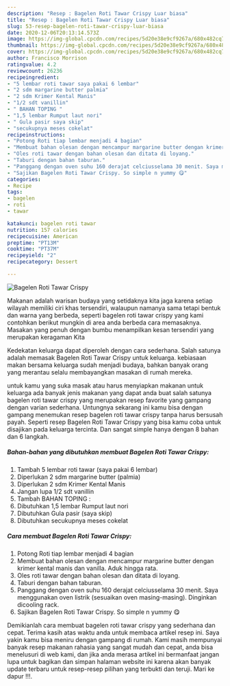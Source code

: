 ```yaml
---
description: "Resep : Bagelen Roti Tawar Crispy Luar biasa"
title: "Resep : Bagelen Roti Tawar Crispy Luar biasa"
slug: 53-resep-bagelen-roti-tawar-crispy-luar-biasa
date: 2020-12-06T20:13:14.573Z
image: https://img-global.cpcdn.com/recipes/5d20e38e9cf9267a/680x482cq70/bagelen-roti-tawar-crispy-foto-resep-utama.jpg
thumbnail: https://img-global.cpcdn.com/recipes/5d20e38e9cf9267a/680x482cq70/bagelen-roti-tawar-crispy-foto-resep-utama.jpg
cover: https://img-global.cpcdn.com/recipes/5d20e38e9cf9267a/680x482cq70/bagelen-roti-tawar-crispy-foto-resep-utama.jpg
author: Francisco Morrison
ratingvalue: 4.2
reviewcount: 26236
recipeingredient:
- "5 lembar roti tawar saya pakai 6 lembar"
- "2 sdm margarine butter palmia"
- "2 sdm Krimer Kental Manis"
- "1/2 sdt vanillin"
- " BAHAN TOPING "
- "1,5 lembar Rumput laut nori"
- " Gula pasir saya skip"
- "secukupnya meses cokelat"
recipeinstructions:
- "Potong Roti tiap lembar menjadi 4 bagian"
- "Membuat bahan olesan dengan mencampur margarine butter dengan krimer kental manis dan vanilla. Aduk hingga rata."
- "Oles roti tawar dengan bahan olesan dan ditata di loyang."
- "Taburi dengan bahan taburan."
- "Panggang dengan oven suhu 160 derajat celciusselama 30 menit. Saya menggunakan oven listrik (sesuaikan oven masing-masing). Dinginkan dicooling rack."
- "Sajikan Bagelen Roti Tawar Crispy. So simple n yummy 😋"
categories:
- Recipe
tags:
- bagelen
- roti
- tawar

katakunci: bagelen roti tawar 
nutrition: 157 calories
recipecuisine: American
preptime: "PT13M"
cooktime: "PT37M"
recipeyield: "2"
recipecategory: Dessert

---
```



![Bagelen Roti Tawar Crispy](https://img-global.cpcdn.com/recipes/5d20e38e9cf9267a/680x482cq70/bagelen-roti-tawar-crispy-foto-resep-utama.jpg)

Makanan adalah warisan budaya yang setidaknya kita jaga karena setiap wilayah memiliki ciri khas tersendiri, walaupun namanya sama tetapi bentuk dan warna yang berbeda, seperti bagelen roti tawar crispy yang kami contohkan berikut mungkin di area anda berbeda cara memasaknya. Masakan yang penuh dengan bumbu menampilkan kesan tersendiri yang merupakan keragaman Kita



Kedekatan keluarga dapat diperoleh dengan cara sederhana. Salah satunya adalah memasak Bagelen Roti Tawar Crispy untuk keluarga. kebiasaan makan bersama keluarga sudah menjadi budaya, bahkan banyak orang yang merantau selalu membayangkan masakan di rumah mereka.

untuk kamu yang suka masak atau harus menyiapkan makanan untuk keluarga ada banyak jenis makanan yang dapat anda buat salah satunya bagelen roti tawar crispy yang merupakan resep favorite yang gampang dengan varian sederhana. Untungnya sekarang ini kamu bisa dengan gampang menemukan resep bagelen roti tawar crispy tanpa harus bersusah payah.
Seperti resep Bagelen Roti Tawar Crispy yang bisa kamu coba untuk disajikan pada keluarga tercinta. Dan sangat simple hanya dengan 8 bahan dan 6 langkah.


<!--inarticleads1-->

##### Bahan-bahan yang dibutuhkan membuat Bagelen Roti Tawar Crispy:

1. Tambah 5 lembar roti tawar (saya pakai 6 lembar)
1. Diperlukan 2 sdm margarine butter (palmia)
1. Diperlukan 2 sdm Krimer Kental Manis
1. Jangan lupa 1/2 sdt vanillin
1. Tambah  BAHAN TOPING :
1. Dibutuhkan 1,5 lembar Rumput laut nori
1. Dibutuhkan  Gula pasir (saya skip)
1. Dibutuhkan secukupnya meses cokelat




<!--inarticleads2-->

##### Cara membuat  Bagelen Roti Tawar Crispy:

1. Potong Roti tiap lembar menjadi 4 bagian
1. Membuat bahan olesan dengan mencampur margarine butter dengan krimer kental manis dan vanilla. Aduk hingga rata.
1. Oles roti tawar dengan bahan olesan dan ditata di loyang.
1. Taburi dengan bahan taburan.
1. Panggang dengan oven suhu 160 derajat celciusselama 30 menit. Saya menggunakan oven listrik (sesuaikan oven masing-masing). Dinginkan dicooling rack.
1. Sajikan Bagelen Roti Tawar Crispy. So simple n yummy 😋




Demikianlah cara membuat bagelen roti tawar crispy yang sederhana dan cepat. Terima kasih atas waktu anda untuk membaca artikel resep ini. Saya yakin kamu bisa meniru dengan gampang di rumah. Kami masih mempunyai banyak resep makanan rahasia yang sangat mudah dan cepat, anda bisa menelusuri di web kami, dan jika anda merasa artikel ini bermanfaat jangan lupa untuk bagikan dan simpan halaman website ini karena akan banyak update terbaru untuk resep-resep pilihan yang terbukti dan teruji. Mari ke dapur !!!. 
